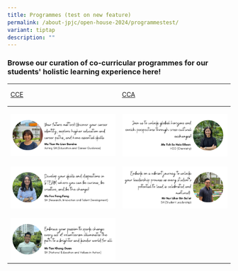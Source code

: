 ```yaml
---
title: Programmes (test on new feature)
permalink: /about-jpjc/open-house-2024/programmestest/
variant: tiptap
description: ""
---
```

<h3>Browse our curation of co-curricular programmes for our students' holistic learning experience here!</h3><table><tbody><tr><td rowspan="1" colspan="1"><p><a href="https://www.jpjc.moe.edu.sg/jpjc-experience/co-curriculum/cce/" rel="noopener noreferrer nofollow" target="_blank">CCE</a></p><p></p></td><td rowspan="1" colspan="1"><p><a href="https://www.jpjc.moe.edu.sg/jpjc-experience/co-curriculum/talent-n-leadership-development-programme/co-curricular-activities/" rel="noopener noreferrer nofollow" target="_blank">CCA</a></p><p></p></td></tr><tr><th rowspan="1" colspan="1"><p></p><div class="isomer-image-wrapper"><img height="auto" width="100%" alt="" src="/images/Open house 2024/Programmes/3_ECG.png"></div></th><th rowspan="1" colspan="1"><p></p><div class="isomer-image-wrapper"><img height="auto" width="100%" alt="" src="/images/Open house 2024/Programmes/4_Internalisation.png"></div></th></tr><tr><td rowspan="1" colspan="1"><p></p><div class="isomer-image-wrapper"><img height="auto" width="100%" alt="" src="/images/Open house 2024/Programmes/5_STEAM.png"></div></td><td rowspan="1" colspan="1"><p></p><div class="isomer-image-wrapper"><img height="auto" width="100%" alt="" src="/images/Open house 2024/Programmes/6_Student_Leadership.png"></div></td></tr><tr><td rowspan="1" colspan="1"><p></p><div class="isomer-image-wrapper"><img height="auto" width="100%" alt="" src="/images/Open house 2024/Programmes/7_VIA.png"></div></td><td rowspan="1" colspan="1"><p></p></td></tr></tbody></table><p></p><p></p><p></p><p></p><p></p><p></p>